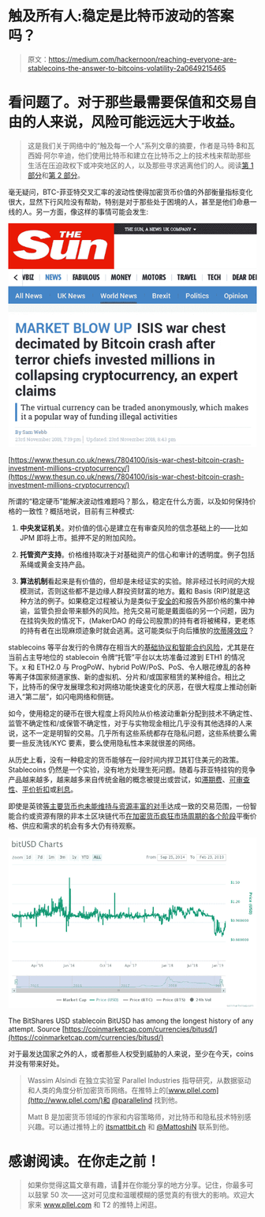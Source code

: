 # 触及所有人:稳定是比特币波动的答案吗？

> 原文：<https://medium.com/hackernoon/reaching-everyone-are-stablecoins-the-answer-to-bitcoins-volatility-2a0649215465>

# 看问题了。对于那些最需要保值和交易自由的人来说，风险可能远远大于收益。

> 这是我们关于网络中的“触及每一个人”系列文章的摘要，作者是马特·฿和瓦西姆·阿尔辛迪，他们使用比特币和建立在比特币之上的技术栈来帮助那些生活在压迫政权下或冲突地区的人，以及那些寻求逃离他们的人。阅读[第 1 部分](https://hackernoon.com/reaching-everyone-pt-i-the-need-for-sound-money-outside-of-the-wealthiest-territories-f9a27e1f6488)和[第 2 部分](https://hackernoon.com/reaching-everyone-pt-ii-resilience-censorship-resistance-and-the-bitcoin-blockchain-c1c133d5ac96)。

毫无疑问，BTC-菲亚特交叉汇率的波动性使得加密货币价值的外部衡量指标变化很大，显然下行风险没有帮助，特别是对于那些处于困境的人，甚至是他们命悬一线的人。另一方面，像这样的事情可能会发生:

![](img/c9acd8ab27a658e837f8fb730e54eb47.png)

[https://www.thesun.co.uk/news/7804100/isis-war-chest-bitcoin-crash-investment-millions-cryptocurrency/](https://www.thesun.co.uk/news/7804100/isis-war-chest-bitcoin-crash-investment-millions-cryptocurrency/)

所谓的“稳定硬币”能解决波动性难题吗？那么，稳定在什么方面，以及如何保持价格的一致性？概括地说，目前有三种模式:

1) **中央发证机关**。对价值的信心是建立在有审查风险的信念基础上的——比如 JPM 即将上市。抵押不足的附加风险。

2) **托管资产支持**。价格维持取决于对基础资产的信心和审计的透明度。例子包括系绳或黄金支持产品。

3) **算法机制**看起来是有价值的，但却是未经证实的实验。除非经过长时间的大规模测试，否则这些都不是边缘人群投资财富的地方。戴和 Basis (RIP)就是这种方法的例子。如果稳定过程被认为是类似于[安全的](https://hackernoon.com/a-brief-primer-on-navigating-tokenspace-2290a90b5a65)和报告外部价格的集中神谕，监管负担会带来额外的风险。抢先交易可能是戴面临的另一个问题，因为在挂钩失败的情况下，(MakerDAO 的母公司股票)的持有者将被稀释，更老练的持有者在出现麻烦迹象时就会逃离。这可能类似于向后播放的[坎蒂隆效应](https://fee.org/articles/the-cantillon-effect-because-of-inflation-we-re-financing-the-financiers/)？

stablecoins 等平台发行的令牌存在相当大的[基础协议和智能合约风险](/@joelooney/the-real-cost-of-cryptogoods-dd156f5df056)，尤其是在当前占主导地位的 stablecoin 令牌“托管”平台以太坊准备过渡到 ETH1 的情况下。x 和 ETH2.0 与 ProgPoW、hybrid PoW/PoS、PoS、令人眼花缭乱的各种等离子体国家频道家族、新的虚拟机、分片和/或国家租赁的某种组合。相比之下，比特币的保守发展理念和对网络功能快速变化的厌恶，在很大程度上推动创新进入“第二层”，如闪电网络和侧链。

如今，使用稳定的硬币在很大程度上将风险从价格波动重新分配到技术不确定性、监管不确定性和/或保管不确定性，对于与实物现金相比几乎没有其他选择的人来说，这不一定是明智的交易。几乎所有这些系统都存在隐私问题，这些系统要么需要一些反洗钱/KYC 要素，要么使用隐私性本来就很差的网络。

从历史上看，没有一种稳定的货币能够在一段时间内捍卫其钉住美元的政策。Stablecoins 仍然是一个实验，没有地方处理生死问题。随着与菲亚特挂钩的竞争产品越来越多，越来越多来自传统金融的概念被提出或尝试，如[滞期费](https://ethresear.ch/t/perishable-usd-an-uncollateralized-stablecoin-based-on-demurrage/3979)、[可审查性](https://www.tonysheng.com/gemini-paxos-stablecoins)、[平价折扣](https://www.theblockcrypto.com/2019/01/04/gemini-gave-trading-firms-a-stablecoin-discount-and-it-caused-big-headaches-for-one-of-its-rivals/)或[利息](/@hasufly/interest-rates-are-the-next-battleground-in-the-stablecoin-wars-47ea954118d3)。

即使是英镑[等主要货币也未能维持与资源丰富的对手](https://theeconreview.com/2018/10/16/how-soros-broke-the-british-pound/)达成一致的交易范围，一份智能合约或资源有限的非本土区块链代币[在加密货币疯狂市场周期的各个阶段](https://blog.bitmex.com/a-brief-history-of-stablecoins-part-1/)平衡价格、供应和需求的机会有多大仍有待观察。

![](img/ecad5c18a84681ca9613c68827599e24.png)

The BitShares USD stablecoin BitUSD has among the longest history of any attempt. Source [https://coinmarketcap.com/currencies/bitusd/](https://coinmarketcap.com/currencies/bitusd/)

对于最发达国家之外的人，或者那些人权受到威胁的人来说，至少在今天，coins 并没有带来好处。

> Wassim Alsindi 在独立实验室 Parallel Industries 指导研究，从数据驱动和人类的角度分析加密货币网络。在推特上的[www.pllel.com](http://www.pllel.com/)和 [@parallelind](https://twitter.com/parallelind) 找到他。
> 
> Matt B 是加密货币领域的作家和内容策略师，对比特币和隐私技术特别感兴趣。可以通过推特上的 [itsmattbit.ch](http://itsmattbit.ch/) 和 [@MattoshiN](https://twitter.com/mattoshin) 联系到他。

# 感谢阅读。在你走之前！

> 如果你觉得这篇文章有趣，请👏并在你能分享的地方分享。记住，你最多可以鼓掌 50 次——这对可见度和温暖模糊的感觉真的有很大的影响。欢迎大家来 www.pllel.com 和 T2 的推特上闲逛。